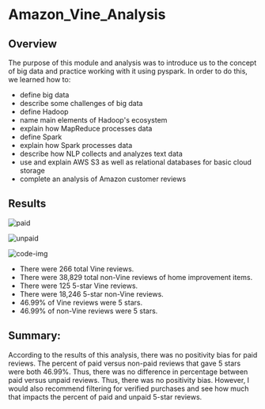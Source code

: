 # Amazon_Vine_Analysis
## Overview 
The purpose of this module and analysis was to introduce us to the concept of big data and practice working with it using pyspark. In order to do this, we learned how to:
- define big data
- describe some challenges of big data
- define Hadoop
- name main elements of Hadoop's ecosystem
- explain how MapReduce processes data
- define Spark
- explain how Spark processes data
- describe how NLP collects and analyzes text data
- use and explain AWS S3 as well as relational databases for basic cloud storage
- complete an analysis of Amazon customer reviews
## Results 

![paid](https://user-images.githubusercontent.com/94420548/163889757-bfe21f26-64d9-4854-a411-8bad0361e36a.png)

![unpaid](https://user-images.githubusercontent.com/94420548/163889768-4fa06a65-7c6d-4a43-8dd3-5831aa37ff21.png)

![code-img](https://user-images.githubusercontent.com/94420548/163889778-51b1bc6f-90ce-43f2-90b5-d5a59e8dd314.png)

- There were 266 total Vine reviews.
- There were 38,829 total non-Vine reviews of home improvement items.
- There were 125 5-star Vine reviews.
- There were 18,246 5-star non-Vine reviews.
- 46.99% of Vine reviews were 5 stars.
- 46.99% of non-Vine reviews were 5 stars. 

## Summary: 

According to the results of this analysis, there was no positivity bias for paid reviews. The percent of paid versus non-paid reviews that gave 5 stars were both 46.99%. Thus, there was no difference in percentage between paid versus unpaid reviews. Thus, there was no positivity bias. However, I would also recommend filtering for verified purchases and see how much that impacts the percent of paid and unpaid 5-star reviews. 
